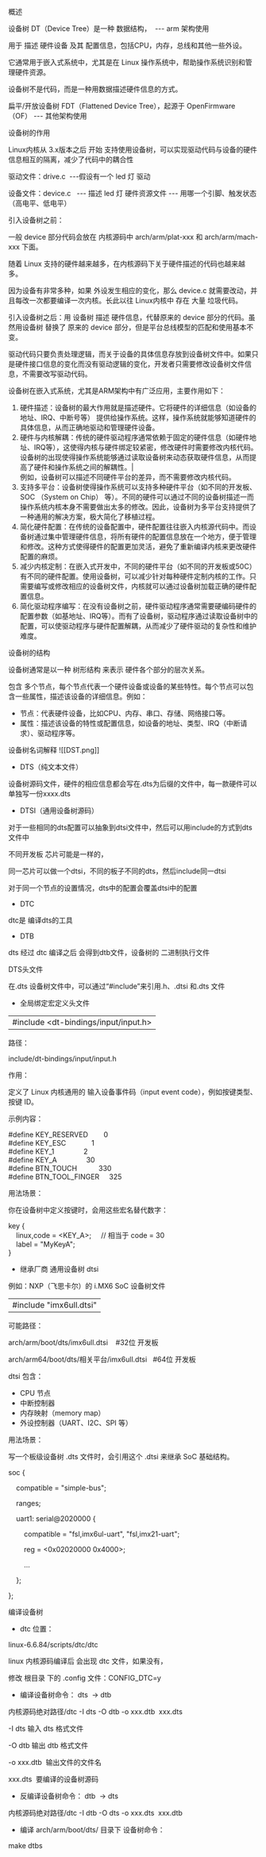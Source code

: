 概述

设备树 DT（Device Tree）是一种 数据结构，  --- arm 架构使用

用于 描述 硬件设备 及其 配置信息，包括CPU，内存，总线和其他一些外设。

它通常用于嵌入式系统中，尤其是在 Linux 操作系统中，帮助操作系统识别和管理硬件资源。

设备树不是代码，而是一种用数据描述硬件信息的方式。

扁平/开放设备树 FDT（Flattened Device Tree），起源于 OpenFirmware（OF） --- 其他架构使用

设备树的作用

Linux内核从 3.x版本之后 开始 支持使用设备树，可以实现驱动代码与设备的硬件信息相互的隔离，减少了代码中的耦合性

驱动文件：drive.c  ---假设有一个 led 灯 驱动

设备文件：device.c   --- 描述 led 灯 硬件资源文件 --- 用哪一个引脚、触发状态（高电平、低电平）

引入设备树之前：

一般 device 部分代码会放在 内核源码中 arch/arm/plat-xxx 和 arch/arm/mach-xxx 下面。

随着 Linux 支持的硬件越来越多，在内核源码下关于硬件描述的代码也越来越多。

因为设备有非常多种，如果 外设发生相应的变化，那么 device.c 就需要改动，并且每改一次都要编译一次内核。长此以往 Linux内核中 存在 大量 垃圾代码。

引入设备树之后：用 设备树 描述 硬件信息，代替原来的 device 部分的代码。虽然用设备树 替换了 原来的 device 部分，但是平台总线模型的匹配和使用基本不变。

驱动代码只要负责处理逻辑，而关于设备的具体信息存放到设备树文件中。如果只是硬件接口信息的变化而没有驱动逻辑的变化，开发者只需要修改设备树文件信息，不需要改写驱动代码。

设备树在嵌入式系统，尤其是ARM架构中有广泛应用，主要作用如下：

1. ﻿﻿硬件描述：设备树的最大作用就是描述硬件。它将硬件的详细信息（如设备的地址、IRQ、中断号等） 提供给操作系统。这样，操作系统就能够知道硬件的具体信息，从而正确地驱动和管理硬件设备。
2. ﻿﻿硬件与内核解耦：传统的硬件驱动程序通常依赖于固定的硬件信息（如硬件地址、IRQ等），这使得内核与硬件绑定较紧密，修改硬件时需要修改内核代码。设备树的出现使得操作系统能够通过读取设备树来动态获取硬件信息，从而提高了硬件和操作系统之间的解耦性。|  
    例如，设备树可以描述不同硬件平台的差异，而不需要修改内核代码。
3. ﻿﻿﻿支持多平台：设备树使得操作系统可以支持多种硬件平台（如不同的开发板、SOC （System on Chip） 等）。不同的硬件可以通过不同的设备树描述一而操作系统内核本身不需要做出太多的修改。因此，设备树为多平台支持提供了一种通用的解决方案，极大简化了移植过程。
4. ﻿﻿﻿简化硬件配置：在传统的设备配置中，硬件配置往往嵌入内核源代码中。而设备树通过集中管理硬件信息，将所有硬件的配置信息放在一个地方，便于管理和修改。这种方式使得硬件的配置更加灵活，避免了重新编译内核来更改硬件配置的麻烦。
5. ﻿﻿减少内核定制：在嵌入式开发中，不同的硬件平台（如不同的开发板或50C）有不同的硬件配置。使用设备树，可以减少针对每种硬件定制内核的工作。只需要编写或修改相应的设备树文件，内核就可以通过设备树加载正确的硬件配置信息。
6. ﻿﻿简化驱动程序编写：在没有设备树之前，硬件驱动程序通常需要硬编码硬件的配置参数（如基地址、IRQ等）。而有了设备树，驱动程序通过读取设备树中的配置，可以使驱动程序与硬件配置解耦，从而减少了硬件驱动的复杂性和维护难度。

设备树的结构

设备树通常是以一种 树形结构 来表示 硬件各个部分的层次关系。

包含 多个节点，每个节点代表一个硬件设备或设备的某些特性。每个节点可以包含一些属性，描述该设备的详细信息。例如：

- ﻿节点：代表硬件设备，比如CPU、内存、串口、存储、网络接口等。
- ﻿属性：描述该设备的特性或配置信息，如设备的地址、类型、IRQ（中断请求）、驱动程序等。


设备树名词解释
![[DST.png]]

- DTS（纯文本文件）

设备树源码文件，硬件的相应信息都会写在.dts为后缀的文件中，每一款硬件可以单独写一份xxxx.dts

- DTSI（通用设备树源码）

对于一些相同的dts配置可以抽象到dtsi文件中，然后可以用include的方式到dts文件中

不同开发板 芯片可能是一样的，

同一芯片可以做一个dtsi，不同的板子不同的dts，然后include同一dtsi

对于同一个节点的设置情况，dts中的配置会覆盖dtsi中的配置

- DTC

dtc是 编译dts的工具

- DTB

dts 经过 dtc 编译之后 会得到dtb文件，设备树的 二进制执行文件

DTS头文件

在.dts 设备树文件中，可以通过“#include”来引用.h、.dtsi 和.dts 文件

- 全局绑定宏定义头文件

|   |
|---|
|#include <dt-bindings/input/input.h>|

路径：

include/dt-bindings/input/input.h

作用：

定义了 Linux 内核通用的 输入设备事件码（input event code），例如按键类型、按键 ID。

示例内容：

#define KEY_RESERVED        0  
#define KEY_ESC             1  
#define KEY_1               2  
#define KEY_A               30  
#define BTN_TOUCH           330  
#define BTN_TOOL_FINGER     325

用法场景：

你在设备树中定义按键时，会用这些宏名替代数字：

key {  
    linux,code = <KEY_A>;     // 相当于 code = 30  
    label = "MyKeyA";  
}

- 继承厂商 通用设备树 dtsi

例如：NXP（飞思卡尔）的 i.MX6 SoC 设备树文件

|   |
|---|
|#include "imx6ull.dtsi"|

可能路径：

arch/arm/boot/dts/imx6ull.dtsi    #32位 开发板

arch/arm64/boot/dts/相关平台/imx6ull.dtsi   #64位 开发板

dtsi 包含：

- CPU 节点
- 中断控制器
- 内存映射（memory map）
- 外设控制器（UART、I2C、SPI 等）

用法场景：

写一个板级设备树 .dts 文件时，会引用这个 .dtsi 来继承 SoC 基础结构。

soc {

    compatible = "simple-bus";

    ranges;

    uart1: serial@2020000 {

        compatible = "fsl,imx6ul-uart", "fsl,imx21-uart";

        reg = <0x02020000 0x4000>;

        ...

    };

};

编译设备树

- dtc 位置：

linux-6.6.84/scripts/dtc/dtc

linux 内核源码编译后 会出现 dtc 文件，如果没有，

修改 根目录 下的 .config 文件：CONFIG_DTC=y

- 编译设备树命令： dts  -> dtb

内核源码绝对路径/dtc -I dts -O dtb -o xxx.dtb  xxx.dts

-I dts 输入 dts 格式文件

-O dtb 输出 dtb 格式文件

-o xxx.dtb  输出文件的文件名

xxx.dts  要编译的设备树源码

- 反编译设备树命令： dtb  -> dts

内核源码绝对路径/dtc -I dtb -O dts -o xxx.dts  xxx.dtb

- 编译 arch/arm/boot/dts/ 目录下 设备树命令：

make dtbs